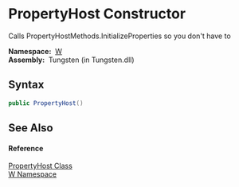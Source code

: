 PropertyHost Constructor
========================
  Calls PropertyHostMethods.InitializeProperties so you don't have to

  **Namespace:**  [W][1]  
  **Assembly:**  Tungsten (in Tungsten.dll)

Syntax
------

```csharp
public PropertyHost()
```


See Also
--------

#### Reference
[PropertyHost Class][2]  
[W Namespace][1]  

[1]: ../README.md
[2]: README.md
[3]: ../../_icons/Help.png